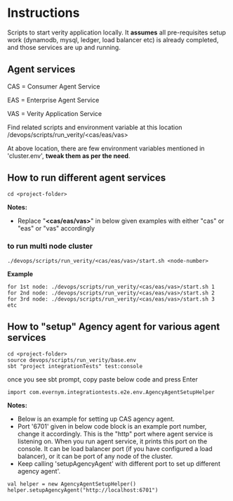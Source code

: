 # Instructions

Scripts to start verity application locally.
It **assumes** all pre-requisites setup work (dynamodb, mysql, ledger, load balancer etc) is already 
completed, and those services are up and running.

## Agent services

 CAS = Consumer Agent Service
 
 EAS = Enterprise Agent Service
 
 VAS = Verity Application Service

 Find related scripts and environment variable at this location
 <project-folder>/devops/scripts/run_verity/<cas/eas/vas>

 At above location, there are few environment variables mentioned in 'cluster.env',
 **tweak them as per the need**.

## How to run different agent services

```
cd <project-folder>
```
**Notes:**
* Replace "**<cas/eas/vas>**" in below given examples with either "cas" or "eas" or "vas" accordingly

### to run multi node cluster
```
./devops/scripts/run_verity/<cas/eas/vas>/start.sh <node-number> 
```
**Example**
```
for 1st node: ./devops/scripts/run_verity/<cas/eas/vas>/start.sh 1
for 2nd node: ./devops/scripts/run_verity/<cas/eas/vas>/start.sh 2
for 3rd node: ./devops/scripts/run_verity/<cas/eas/vas>/start.sh 3
etc

```
## How to "setup" Agency agent for various agent services
```
cd <project-folder>
source devops/scripts/run_verity/base.env
sbt "project integrationTests" test:console
```

once you see sbt prompt, copy paste below code and press Enter
```
import com.evernym.integrationtests.e2e.env.AgencyAgentSetupHelper
```
**Notes:** 
* Below is an example for setting up CAS agency agent.   
* Port '6701' given in below code block is an example port number, change it accordingly. 
This is the "http" port where agent service is listening on.
When you run agent service, it prints this port on the console.
It can be load balancer port (if you have configured a load balancer), 
or it can be port of any node of the cluster.
* Keep calling 'setupAgencyAgent' with different port to set up different agency agent'.
```
val helper = new AgencyAgentSetupHelper() 
helper.setupAgencyAgent("http://localhost:6701")
```